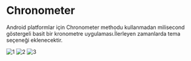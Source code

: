 # Chronometer
Android platformlar için Chronometer methodu kullanmadan milisecond göstergeli basit bir kronometre uygulaması.İlerleyen zamanlarda tema seçeneği eklenecektir.

![1](https://user-images.githubusercontent.com/49868097/142020463-31756387-33bc-48c4-baeb-718cc9c3c8d2.png)
![2](https://user-images.githubusercontent.com/49868097/127911205-55ce37cf-25cf-4d8c-bafd-295332a1ebc6.png)
![3](https://user-images.githubusercontent.com/49868097/142020485-4fd75196-54ab-4e8a-8204-7f6d962a4ae8.png)
